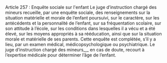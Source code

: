 Article 257 : Enquête sociale sur l'enfant
Le juge d’instruction chargé des mineurs recueille, par une enquête sociale, des renseignements sur la situation matérielle et morale de l’enfant poursuivi, sur le caractère, sur les antécédents et la personnalité de l’enfant, sur sa fréquentation scolaire, sur son attitude à l’école, sur les conditions dans lesquelles il a vécu et a été élevé, sur les moyens appropriés à sa rééducation, ainsi que sur la situation morale et matérielle de ses parents.
Cette enquête est complétée, s’il y a lieu, par un examen médical, médicopsychologique ou psychiatrique.
Le juge d’instruction chargé des mineurs_,_ en cas de doute, recourt à l’expertise médicale pour déterminer l’âge de l’enfant.